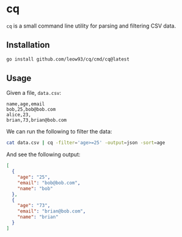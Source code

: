 # cq

`cq` is a small command line utility for parsing and filtering CSV data.

## Installation
```sh
go install github.com/leow93/cq/cmd/cq@latest
```

## Usage

Given a file, `data.csv`:
```csv
name,age,email
bob,25,bob@bob.com
alice,23,
brian,73,brian@bob.com
```

We can run the following to filter the data:
```sh
cat data.csv | cq -filter='age>=25' -output=json -sort=age
```

And see the following output:
```json
[
  {
    "age": "25",
    "email": "bob@bob.com",
    "name": "bob"
  },
  {
    "age": "73",
    "email": "brian@bob.com",
    "name": "brian"
  }
]
```